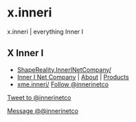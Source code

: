 # x.inneri
x.inneri | everything Inner I 

## X Inner I
- [ShapeReality.InnerINetCompany/](http://shapereality.innerinetcompany.hns.to/)
- [Inner I Net Company](https://innerinetcompany.com) | [About](https://innerinetcompany.com/about/) | [Products](https://innerinetcompany.com/products/)
- [xme.inneri/](http://xme.inneri.hns.to/)
<a href="https://twitter.com/innerinetco?ref_src=twsrc%5Etfw" class="twitter-follow-button" data-show-count="false">Follow @innerinetco</a><script async src="https://platform.twitter.com/widgets.js" charset="utf-8"></script>

<a href="https://twitter.com/intent/tweet?screen_name=innerinetco&ref_src=twsrc%5Etfw" class="twitter-mention-button" data-show-count="false">Tweet to @innerinetco</a><script async src="https://platform.twitter.com/widgets.js" charset="utf-8"></script>

<a href="https://twitter.com/messages/compose?recipient_id=&ref_src=twsrc%5Etfw" class="twitter-dm-button" data-screen-name="@innerinetco" data-show-count="false">Message @@innerinetco</a><script async src="https://platform.twitter.com/widgets.js" charset="utf-8"></script>
